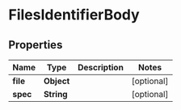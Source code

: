 # FilesIdentifierBody

## Properties
Name | Type | Description | Notes
------------ | ------------- | ------------- | -------------
**file** | **Object** |  |  [optional]
**spec** | **String** |  |  [optional]
